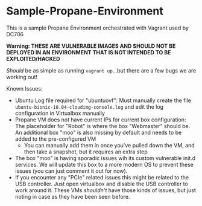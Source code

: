 # Sample-Propane-Environment
This is a sample Propane Environment orchestrated with Vagrant used by DC706

**Warning: THESE ARE VULNERABLE IMAGES AND SHOULD NOT BE DEPLOYED IN AN ENVIRONMENT THAT IS NOT INTENDED TO BE EXPLOITED/HACKED**

*Should* be as simple as running `vagrant up`...but there are a few bugs we are working out!

Known Issues:
- Ubuntu Log file required for "ubuntuovf": Must manually create the file ` ubuntu-bionic-18.04-cloudimg-console.log` and edit the log configuration in Virtualbox manually
- Propane VM does not have current IPs for current box configuration: The placeholder for "Robot" is where the box "Webmaster" should be. An additional box "moo" is also missing by default and needs to be added to the pre-configured VM
    - You can manually add them in once you've pulled down the VM, and then take a snapshot, but it requires an extra step
- The box "moo" is having sporadic issues wih its custom vulnerable init.d services. We will update this box to a more modern OS to prevent these issues (you can just comment it out for now). 
- If you encounter any "PCIe" related issues this might be related to the USB controller. Just open virtualbox and disable the USB controller to work around it. These VMs *shouldn't* have those kinds of issues, but just noting in case as they have been seen before.
